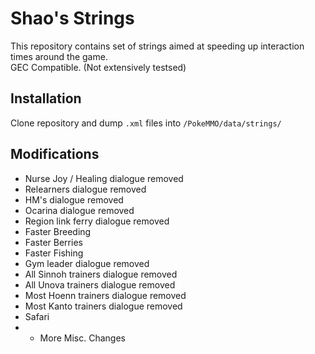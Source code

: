 # Shao's Strings
This repository contains set of strings aimed at speeding up interaction times around the game.  
GEC Compatible. (Not extensively testsed)

## Installation
Clone repository and dump `.xml` files into `/PokeMMO/data/strings/`
## Modifications
- Nurse Joy / Healing dialogue removed
- Relearners dialogue removed
- HM's dialogue removed
- Ocarina dialogue removed
- Region link ferry dialogue removed
- Faster Breeding
- Faster Berries
- Faster Fishing
- Gym leader dialogue removed
- All Sinnoh trainers dialogue removed
- All Unova trainers dialogue removed
- Most Hoenn trainers dialogue removed
- Most Kanto trainers dialogue removed
- Safari
- + More Misc. Changes
